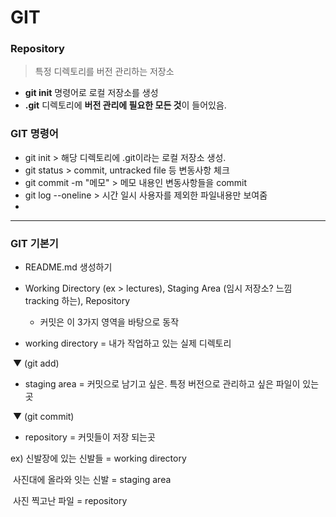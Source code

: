# GIT



### Repository

> 특정 디렉토리를 버전 관리하는 저장소

- **git init** 명령어로 로컬 저장소를 생성
- **.git** 디렉토리에 **버전 관리에 필요한 모든 것**이 들어있음.



### GIT 명령어

- git init > 해당 디렉토리에 .git이라는 로컬 저장소 생성.
- git status > commit, untracked file 등 변동사항 체크
- git commit -m "메모" > 메모 내용인 변동사항들을 commit
- git log --oneline > 시간 일시 사용자를 제외한 파일내용만 보여줌
- 



---

### GIT 기본기

- README.md 생성하기



- Working Directory (ex > lectures), Staging Area (임시 저장소? 느낌 tracking 하는), Repository

  - 커밋은 이 3가지 영역을 바탕으로 동작

  

- working directory = 내가 작업하고 있는 실제 디렉토리

​															▼ (git add)

- staging area  = 커밋으로 남기고 싶은. 특정 버전으로 관리하고 싶은 파일이 있는 곳

​															▼ (git commit)

- repository = 커밋들이 저장 되는곳



ex) 신발장에 있는 신발들 = working directory

​      사진대에 올라와 잇는 신발 = staging area

​      사진 찍고난 파일 = repository

